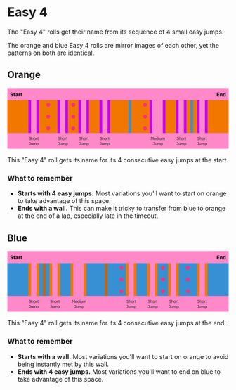 # Easy 4

The "Easy 4" rolls get their name from its sequence of 4 small easy jumps.

The orange and blue Easy 4 rolls are mirror images of each other, yet the patterns on both are identical.

## Orange

![Easy 4 Orange](../images/rolls/easy-4-orange-annotated.jpg)

This "Easy 4" roll gets its name for its 4 consecutive easy jumps at the start.

### What to remember

* **Starts with 4 easy jumps.** Most variations you'll want to start on orange to take advantage of this space.
* **Ends with a wall.** This can make it tricky to transfer from blue to orange at the end of a lap, especially late in the timeout.

## Blue

![Easy 4 Blue](../images/rolls/easy-4-blue-annotated.jpg)

This "Easy 4" roll gets its name for its 4 consecutive easy jumps at the end.

### What to remember

* **Starts with a wall.** Most variations you'll want to start on orange to avoid being instantly met by this wall.
* **Ends with 4 easy jumps.** Most variations you'll want to end on blue to take advantage of this space.
